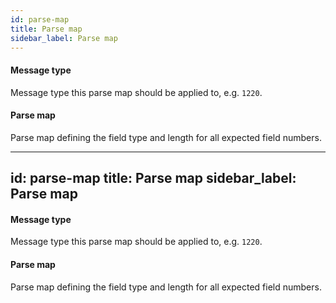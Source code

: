 ```yaml
---
id: parse-map
title: Parse map
sidebar_label: Parse map
---
```

#### Message type
Message type this parse map should be applied to, e.g. <code>1220</code>.

#### Parse map
Parse map defining the field type and length for all expected field numbers.

---
id: parse-map
title: Parse map
sidebar_label: Parse map
---
#### Message type
Message type this parse map should be applied to, e.g. <code>1220</code>.

#### Parse map
Parse map defining the field type and length for all expected field numbers.

